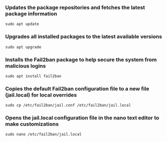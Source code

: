 ### Updates the package repositories and fetches the latest package information
```
sudo apt update
```
### Upgrades all installed packages to the latest available versions
```
sudo apt upgrade
```
### Installs the Fail2ban package to help secure the system from malicious logins
```
sudo apt install fail2ban
```
### Copies the default Fail2ban configuration file to a new file (jail.local) for local overrides
```
sudo cp /etc/fail2ban/jail.conf /etc/fail2ban/jail.local
```
### Opens the jail.local configuration file in the nano text editor to make customizations
```
sudo nano /etc/fail2ban/jail.local
```
